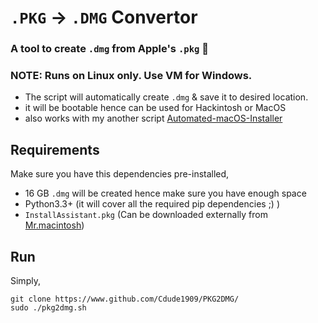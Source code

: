 # `.PKG` -> `.DMG` Convertor
### A tool to create `.dmg` from Apple's `.pkg` 🎊
### NOTE: Runs on Linux only. Use VM for Windows.
- The script will automatically create `.dmg` & save it to desired location.
- it will be bootable hence can be used for Hackintosh or MacOS
- also works with my another script [Automated-macOS-Installer](https://www.github.com/cdude1909/Automated-macOS-Installer)

## Requirements

Make sure you have this dependencies pre-installed,
- 16 GB `.dmg` will be created hence make sure you have enough space
- Python3.3+ (it will cover all the required pip dependencies ;) ) 
- `InstallAssistant.pkg` (Can be downloaded externally from [Mr.macintosh](https://mrmacintosh.com/how-to-download-macos-catalina-mojave-or-high-sierra-full-installers/))

## Run
Simply,
```
git clone https://www.github.com/Cdude1909/PKG2DMG/
sudo ./pkg2dmg.sh
```

